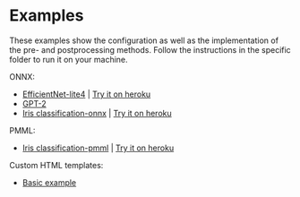 # Examples

These examples show the configuration as well as the implementation of the pre- and postprocessing methods. Follow the instructions in the specific folder to run it on your machine.

ONNX:
- <a href="https://github.com/loki344/ml-starter/tree/master/backend/examples/efficientnet-lite4">EfficientNet-lite4</a> | <a href="https://blooming-brook-82636.herokuapp.com/">Try it on heroku</a>
- <a href="https://github.com/loki344/ml-starter/tree/master/backend/examples/gpt2">GPT-2</a>
- <a href="https://github.com/loki344/ml-starter/tree/master/backend/examples/iris-classification-onnx">Iris classification-onnx</a> | <a href="https://shielded-harbor-27924.herokuapp.com/">Try it on heroku</a>

PMML:
- <a href="https://github.com/loki344/ml-starter/tree/master/backend/examples/iris-classification-pmml">Iris classification-pmml</a> | <a href="https://floating-earth-75852.herokuapp.com/">Try it on heroku</a>


Custom HTML templates:
- <a href="https://github.com/loki344/ml-starter/tree/master/backend/examples/custom-frontend">Basic example</a>

